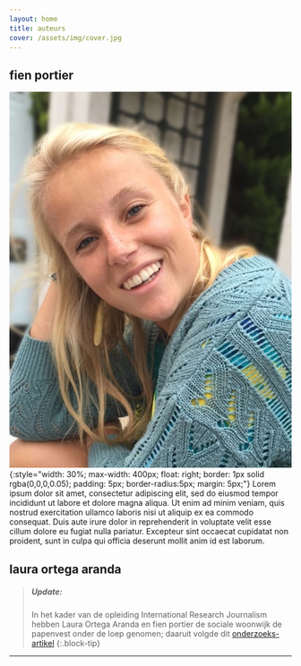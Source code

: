 ```yaml
---
layout: home
title: auteurs
cover: /assets/img/cover.jpg
---
```

## fien portier


<!-- the {:style= "..." } suffix to the image can be replaced with {:.media-embed} as soon as this PR is accepted: 
   | https://github.com/sighingnow/jekyll-gitbook/pull/92 in the remote theme we use.
    -->
![Fien Portier](/assets/img/fien-foto.jpeg){:style="width: 30%; max-width: 400px; float: right; border: 1px solid rgba(0,0,0,0.05); padding: 5px; border-radius:5px; margin: 5px;"} Lorem ipsum dolor sit amet, consectetur adipiscing elit, sed do eiusmod tempor incididunt ut labore et dolore magna aliqua. Ut enim ad minim veniam, quis nostrud exercitation ullamco laboris nisi ut aliquip ex ea commodo consequat. Duis aute irure dolor in reprehenderit in voluptate velit esse cillum dolore eu fugiat nulla pariatur. Excepteur sint occaecat cupidatat non proident, sunt in culpa qui officia deserunt mollit anim id est laborum.


## laura ortega aranda 

> ##### Update: 
> In het kader van de opleiding International Research Journalism hebben Laura Ortega Aranda en fien portier de sociale woonwijk de papenvest onder de loep genomen; daaruit volgde dit [onderzoeks-artikel](/pages/2023-08-sociale-woningen)
{:.block-tip}

----
